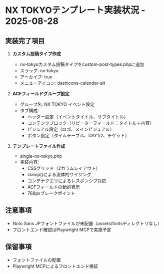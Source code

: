 # NX TOKYOテンプレート実装状況 - 2025-08-28

## 実装完了項目
1. **カスタム投稿タイプ作成**
   - nx-tokyoカスタム投稿タイプをcustom-post-types.phpに追加
   - スラッグ: nx-tokyo
   - アーカイブ: true
   - メニューアイコン: dashicons-calendar-alt

2. **ACFフィールドグループ設定**
   - グループ名: NX TOKYO イベント設定
   - タブ構成:
     - ヘッダー設定（イベントタイトル、サブタイトル）
     - コンテンツブロック（リピーターフィールド：タイトル＋内容）
     - ビジュアル設定（ロゴ、メインビジュアル）
     - ボタン設定（タイムテーブル、DAY1/2、チケット）

3. **テンプレートファイル作成**
   - single-nx-tokyo.php
   - 実装内容:
     - CSSグリッド（2カラムレイアウト）
     - clamp()による流体的サイジング
     - コンテナクエリによるレスポンシブ対応
     - ACFフィールドの動的表示
     - 768pxブレークポイント

## 注意事項
- Noto Sans JPフォントファイルが未配置（assets/fontsディレクトリなし）
- フロントエンド確認はPlaywright MCPで実施予定

## 保留事項
- フォントファイルの配置
- Playwright MCPによるフロントエンド検証